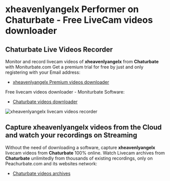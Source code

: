 # xheavenlyangelx Performer on Chaturbate - Free LiveCam videos downloader

## Chaturbate Live Videos Recorder

Monitor and record livecam videos of **xheavenlyangelx** from **Chaturbate** with Moniturbate.com
Get a premium trial for free by just and only registering with your Email address:
* [xheavenlyangelx Premium videos downloader](https://moniturbate.com/request-demo-licence-key.html)

Free livecam videos downloader - Moniturbate Software:
* [Chaturbate videos downloader](https://moniturbate.com/moniturbate-download-software.html)

![xheavenlyangelx livecam videos recorder](https://peachurnet.com/templates/moniturbate-software.png)


## Capture xheavenlyangelx videos from the Cloud and watch your recordings on Streaming

Without the need of downloading a software, capture **xheavenlyangelx** livecam videos from **Chaturbate** 100% online.
Watch Livecam archives from **Chaturbate** unlimitedly from thousands of existing recordings, only on Peachurbate.com and its websites network:
* [Chaturbate videos archives](https://peachurnet.com/)